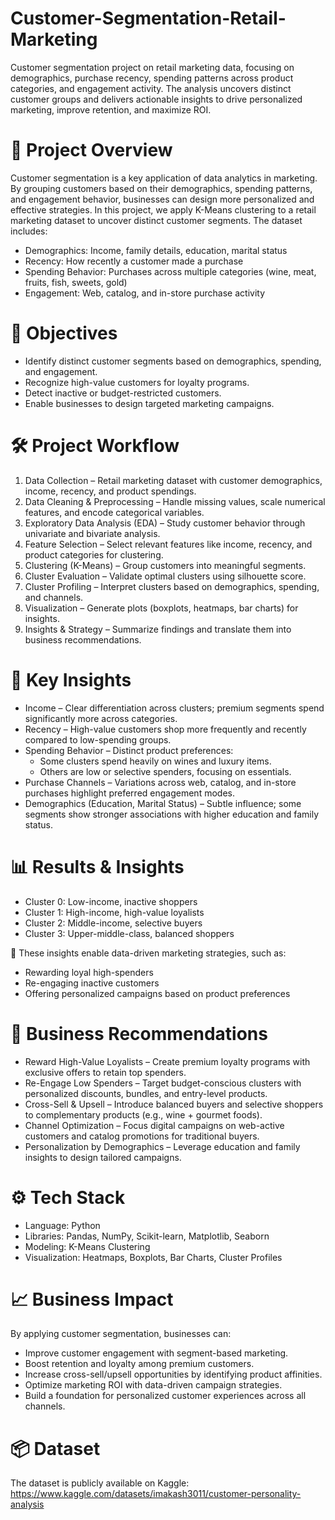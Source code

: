 # Customer-Segmentation-Retail-Marketing
Customer segmentation project on retail marketing data, focusing on demographics, purchase recency, spending patterns across product categories, and engagement activity. The analysis uncovers distinct customer groups and delivers actionable insights to drive personalized marketing, improve retention, and maximize ROI.
# 📌 Project Overview
Customer segmentation is a key application of data analytics in marketing. By grouping customers based on their demographics, spending patterns, and engagement behavior, businesses can design more personalized and effective strategies.
In this project, we apply K-Means clustering to a retail marketing dataset to uncover distinct customer segments. The dataset includes:
- Demographics: Income, family details, education, marital status
- Recency: How recently a customer made a purchase
- Spending Behavior: Purchases across multiple categories (wine, meat, fruits, fish, sweets, gold)
- Engagement: Web, catalog, and in-store purchase activity

#  🎯 Objectives
- Identify distinct customer segments based on demographics, spending, and engagement.
- Recognize high-value customers for loyalty programs.
- Detect inactive or budget-restricted customers.
- Enable businesses to design targeted marketing campaigns.

# 🛠️ Project Workflow
1. Data Collection – Retail marketing dataset with customer demographics, income, recency, and product spendings.
2. Data Cleaning & Preprocessing – Handle missing values, scale numerical features, and encode categorical variables.
3. Exploratory Data Analysis (EDA) – Study customer behavior through univariate and bivariate analysis.
4. Feature Selection – Select relevant features like income, recency, and product categories for clustering.
5. Clustering (K-Means) – Group customers into meaningful segments.
6. Cluster Evaluation – Validate optimal clusters using silhouette score.
7. Cluster Profiling – Interpret clusters based on demographics, spending, and channels.
8. Visualization – Generate plots (boxplots, heatmaps, bar charts) for insights.
9. Insights & Strategy – Summarize findings and translate them into business recommendations.

# 🔑 Key Insights
- Income – Clear differentiation across clusters; premium segments spend significantly more across categories.
- Recency – High-value customers shop more frequently and recently compared to low-spending groups.
- Spending Behavior – Distinct product preferences:
  - Some clusters spend heavily on wines and luxury items.
  - Others are low or selective spenders, focusing on essentials.
 - Purchase Channels – Variations across web, catalog, and in-store purchases highlight preferred engagement modes.
 - Demographics (Education, Marital Status) – Subtle influence; some segments show stronger associations with higher education and family status.

# 📊 Results & Insights
- Cluster 0: Low-income, inactive shoppers
- Cluster 1: High-income, high-value loyalists
- Cluster 2: Middle-income, selective buyers
- Cluster 3: Upper-middle-class, balanced shoppers

🔹 These insights enable data-driven marketing strategies, such as:
- Rewarding loyal high-spenders
- Re-engaging inactive customers
- Offering personalized campaigns based on product preferences

# 💼 Business Recommendations
- Reward High-Value Loyalists – Create premium loyalty programs with exclusive offers to retain top spenders.
- Re-Engage Low Spenders – Target budget-conscious clusters with personalized discounts, bundles, and entry-level products.
- Cross-Sell & Upsell – Introduce balanced buyers and selective shoppers to complementary products (e.g., wine + gourmet foods).
- Channel Optimization – Focus digital campaigns on web-active customers and catalog promotions for traditional buyers.
- Personalization by Demographics – Leverage education and family insights to design tailored campaigns.

# ⚙️ Tech Stack
- Language: Python
- Libraries: Pandas, NumPy, Scikit-learn, Matplotlib, Seaborn
- Modeling: K-Means Clustering
- Visualization: Heatmaps, Boxplots, Bar Charts, Cluster Profiles

# 📈 Business Impact
By applying customer segmentation, businesses can:
- Improve customer engagement with segment-based marketing.
- Boost retention and loyalty among premium customers.
- Increase cross-sell/upsell opportunities by identifying product affinities.
- Optimize marketing ROI with data-driven campaign strategies.
- Build a foundation for personalized customer experiences across all channels.

# 📦 Dataset
The dataset is publicly available on Kaggle: https://www.kaggle.com/datasets/imakash3011/customer-personality-analysis
